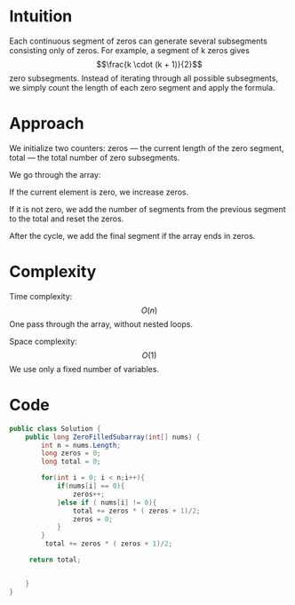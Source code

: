 # Intuition
Each continuous segment of zeros can generate several subsegments consisting only of zeros. For example, a segment of k zeros gives $$\frac{k \cdot (k + 1)}{2}$$ zero subsegments. Instead of iterating through all possible subsegments, we simply count the length of each zero segment and apply the formula.

# Approach
We initialize two counters: zeros — the current length of the zero segment, total — the total number of zero subsegments.

We go through the array:

If the current element is zero, we increase zeros.

If it is not zero, we add the number of segments from the previous segment to the total and reset the zeros.

After the cycle, we add the final segment if the array ends in zeros.

# Complexity
Time complexity: $$O(n)$$ One pass through the array, without nested loops.

Space complexity: $$O(1)$$ We use only a fixed number of variables.

# Code
```csharp []
public class Solution {
    public long ZeroFilledSubarray(int[] nums) {
        int n = nums.Length;
        long zeros = 0;
        long total = 0;

        for(int i = 0; i < n;i++){
            if(nums[i] == 0){
                zeros++;
            }else if ( nums[i] != 0){
                total += zeros * ( zeros + 1)/2;
                zeros = 0;
            }
        }
         total += zeros * ( zeros + 1)/2;

     return total;


    }
}
```
